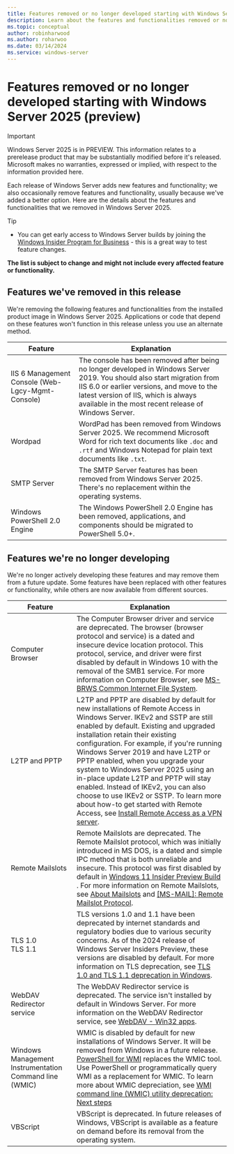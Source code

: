 ```yaml
---
title: Features removed or no longer developed starting with Windows Server 2025 (preview)
description: Learn about the features and functionalities removed or no longer developed starting with Windows Server 2025.
ms.topic: conceptual
author: robinharwood
ms.author: roharwoo
ms.date: 03/14/2024
ms.service: windows-server
---
```


# Features removed or no longer developed starting with Windows Server 2025 (preview)

> [!IMPORTANT]
> Windows Server 2025 is in PREVIEW. This information relates to a prerelease product that may be substantially modified before it's released. Microsoft makes no warranties, expressed or implied, with respect to the information provided here.

Each release of Windows Server adds new features and functionality; we also occasionally remove features and functionality, usually because we've added a better option. Here are the details about the features and functionalities that we removed in Windows Server 2025.

> [!TIP]
>
> - You can get early access to Windows Server builds by joining the [Windows Insider Program for Business](https://insider.windows.com/for-business) - this is a great way to test feature changes.

**The list is subject to change and might not include every affected feature or functionality.**

## Features we've removed in this release

We're removing the following features and functionalities from the installed product image in Windows Server 2025. Applications or code that depend on these features won't function in this release unless you use an alternate method.

| Feature | Explanation |
|--|--|
| IIS 6 Management Console (Web-Lgcy-Mgmt-Console) | The console has been removed after being no longer developed in Windows Server 2019. You should also start migration from IIS 6.0 or earlier versions, and move to the latest version of IIS, which is always available in the most recent release of Windows Server. |
| Wordpad | WordPad has been removed from Windows Server 2025. We recommend Microsoft Word for rich text documents like `.doc` and `.rtf` and Windows Notepad for plain text documents like `.txt`. |
| SMTP Server | The SMTP Server features has been removed from Windows Server 2025. There's no replacement within the operating systems. |
| Windows PowerShell 2.0 Engine | The Windows PowerShell 2.0 Engine has been removed, applications, and components should be migrated to PowerShell 5.0+. |

## Features we're no longer developing

We're no longer actively developing these features and may remove them from a future update. Some features have been replaced with other features or functionality, while others are now available from different sources.

| Feature | Explanation |
|--|--|
| Computer Browser | The Computer Browser driver and service are deprecated. The browser (browser protocol and service) is a dated and insecure device location protocol. This protocol, service, and driver were first disabled by default in Windows 10 with the removal of the SMB1 service. For more information on Computer Browser, see [MS-BRWS Common Internet File System](/openspecs/windows_protocols/ms-brws/3cfbad92-09b3-4abc-808f-c6f6347d5677). |
| L2TP and PPTP | L2TP and PPTP are disabled by default for new installations of Remote Access in Windows Server. IKEv2 and SSTP are still enabled by default. Existing and upgraded installation retain their existing configuration. For example, if you're running Windows Server 2019 and have L2TP or PPTP enabled, when you upgrade your system to Windows Server 2025 using an in-place update L2TP and PPTP will stay enabled. Instead of IKEv2, you can also choose to use IKEv2 or SSTP. To learn more about how-to get started with Remote Access, see [Install Remote Access as a VPN server](../remote/remote-access/get-started-install-ras-as-vpn.md). |
| Remote Mailslots | Remote Mailslots are deprecated. The Remote Mailslot protocol, which was initially introduced in MS DOS, is a dated and simple IPC method that is both unreliable and insecure. This protocol was first disabled by default in [Windows 11 Insider Preview Build ](https://blogs.windows.com/windows-insider/2023/03/08/announcing-windows-11-insider-preview-build-25314/). For more information on Remote Mailslots, see [About Mailslots](/windows/win32/ipc/about-mailslots) and [[MS-MAIL]: Remote Mailslot Protocol](/openspecs/windows_protocols/ms-mail/8ea19aa4-6e5a-4aed-b628-0b5cd75a1ab9).|
| TLS 1.0 <br> TLS 1.1 | TLS versions 1.0 and 1.1 have been deprecated by internet standards and regulatory bodies due to various security concerns. As of the 2024 release of Windows Server Insiders Preview, these versions are disabled by default. For more information on TLS deprecation, see [TLS 1.0 and TLS 1.1 deprecation in Windows](/windows/win32/secauthn/tls-10-11-deprecation-in-windows). |
| WebDAV Redirector service | The WebDAV Redirector service is deprecated. The service isn't installed by default in Windows Server. For more information on the WebDAV Redirector service, see [WebDAV - Win32 apps](/windows/win32/webdav/webdav-portal). |
| Windows Management Instrumentation Command line (WMIC) | WMIC is disabled by default for new installations of Windows Server. It will be removed from Windows in a future release. [PowerShell for WMI](/powershell/scripting/learn/ps101/07-working-with-wmi) replaces the WMIC tool. Use PowerShell or programmatically query WMI as a replacement for WMIC. To learn more about WMIC depreciation, see [WMI command line (WMIC) utility deprecation: Next steps](https://techcommunity.microsoft.com/t5/windows-it-pro-blog/wmi-command-line-wmic-utility-deprecation-next-steps/ba-p/4039242) |
| VBScript | VBScript is deprecated. In future releases of Windows, VBScript is available as a feature on demand before its removal from the operating system. |

